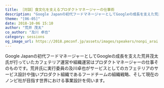 ```yaml
---
title: ［対談］食文化を支えるプロダクトマネージャーの仕事術
description: "Google Japanの初代フードマネージャーとしてGoogleの成長を支えた荒井茂太氏が行っていたカフェテリア運営や組織運営はプロダクトマネージャーの仕事そのものです。荒井氏に実行委員の及川卓也がサービスとしてのカフェテリアのサービス設計や強いプロダクト組織であるフードチームの組織戦略、そして現在のノンピ社が目指す世界における事業設計を伺います。"
theme: "[06-05]"
date: 2018-10-06 15:10
author: "荒井 茂太"
co_author: "及川 卓也"
category: sessions
og_image_url: https://2018.pmconf.jp/assets/images/speakers/nonpi_arai.jpg
---
```

Google Japanの初代フードマネージャーとしてGoogleの成長を支えた荒井茂太氏が行っていたカフェテリア運営や組織運営はプロダクトマネージャーの仕事そのものです。荒井氏に実行委員の及川卓也がサービスとしてのカフェテリアのサービス設計や強いプロダクト組織であるフードチームの組織戦略、そして現在のノンピ社が目指す世界における事業設計を伺います。

